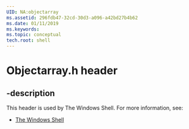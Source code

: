 ```yaml
---
UID: NA:objectarray
ms.assetid: 296fdb47-32cd-30d3-a096-a42bd27b4b62
ms.date: 01/11/2019
ms.keywords: 
ms.topic: conceptual
tech.root: shell
---
```


# Objectarray.h header


## -description


This header is used by The Windows Shell. For more information, see:

- [The Windows Shell](../_shell/index.md)

